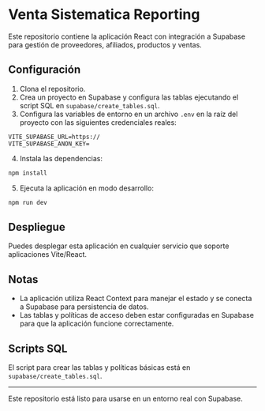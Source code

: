 # Venta Sistematica Reporting

Este repositorio contiene la aplicación React con integración a Supabase para gestión de proveedores, afiliados, productos y ventas.

## Configuración

1. Clona el repositorio.
2. Crea un proyecto en Supabase y configura las tablas ejecutando el script SQL en `supabase/create_tables.sql`.
3. Configura las variables de entorno en un archivo `.env` en la raíz del proyecto con las siguientes credenciales reales:

```
VITE_SUPABASE_URL=https://
VITE_SUPABASE_ANON_KEY=
```

4. Instala las dependencias:

```bash
npm install
```

5. Ejecuta la aplicación en modo desarrollo:

```bash
npm run dev
```

## Despliegue

Puedes desplegar esta aplicación en cualquier servicio que soporte aplicaciones Vite/React.

## Notas

- La aplicación utiliza React Context para manejar el estado y se conecta a Supabase para persistencia de datos.
- Las tablas y políticas de acceso deben estar configuradas en Supabase para que la aplicación funcione correctamente.

## Scripts SQL

El script para crear las tablas y políticas básicas está en `supabase/create_tables.sql`.

---

Este repositorio está listo para usarse en un entorno real con Supabase.

